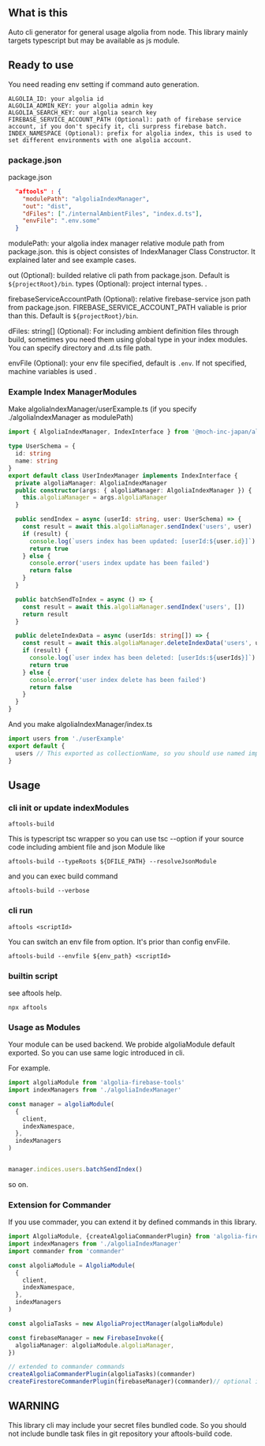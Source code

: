 ## What is this

Auto cli generator for general usage algolia from node.
This library mainly targets typescript but may be available as js module.

## Ready to use

You need reading env setting if command auto generation.

```
ALGOLIA_ID: your algolia id
ALGOLIA_ADMIN_KEY: your algolia admin key
ALGOLIA_SEARCH_KEY: our algolia search key
FIREBASE_SERVICE_ACCOUNT_PATH (Optional): path of firebase service account, if you don't specify it, cli surpress firebase batch.
INDEX_NAMESPACE (Optional): prefix for algolia index, this is used to set different environments with one algolia account.
```

### package.json

package.json
```json:package.json
  "aftools" : {
    "modulePath": "algoliaIndexManager",
    "out": "dist",
    "dFiles": ["./internalAmbientFiles", "index.d.ts"],
    "envFile": ".env.some"
  }
```

modulePath: your algolia index manager relative module path from package.json. this is object consistes of IndexManager Class Constructor. It explained later and see example cases.

out (Optional): builded relative cli path from package.json. Default is `${projectRoot}/bin`.
types (Optional): project internal types. .

firebaseServiceAccountPath (Optional):  relative firebase-service json path from package.json. FIREBASE_SERVICE_ACCOUNT_PATH valiable is prior than this. Default is `${projectRoot}/bin`.

dFiles: string[] (Optional): For including ambient definition files through build, sometimes you need them using global type in your index modules. You can specify directory and .d.ts file path.

envFile (Optional): your env file specified, default is `.env`. If not specified, machine variables is used .

### Example Index ManagerModules


Make algoliaIndexManager/userExample.ts (if you specify ./algoliaIndexManager as modulePath)

```ts:algoliaIndexManager/userExample.ts
import { AlgoliaIndexManager, IndexInterface } from '@moch-inc-japan/algolia-firebase-tools'

type UserSchema = {
  id: string
  name: string
}
export default class UserIndexManager implements IndexInterface {
  private algoliaManager: AlgoliaIndexManager
  public constructor(args: { algoliaManager: AlgoliaIndexManager }) {
    this.algoliaManager = args.algoliaManager
  }

  public sendIndex = async (userId: string, user: UserSchema) => {
    const result = await this.algoliaManager.sendIndex('users', user)
    if (result) {
      console.log(`users index has been updated: [userId:${user.id}]`)
      return true
    } else {
      console.error('users index update has been failed')
      return false
    }
  }

  public batchSendToIndex = async () => {
    const result = await this.algoliaManager.sendIndex('users', [])
    return result
  }

  public deleteIndexData = async (userIds: string[]) => {
    const result = await this.algoliaManager.deleteIndexData('users', userIds)
    if (result) {
      console.log(`user index has been deleted: [userIds:${userIds}]`)
      return true
    } else {
      console.error('user index delete has been failed')
      return false
    }
  }
}
```

And you make algoliaIndexManager/index.ts

```ts:algoliaIndexManager/index.ts
import users from './userExample'
export default {
  users // This exported as collectionName, so you should use named import specify to collection id
}
```

## Usage


### cli init or update indexModules

```
aftools-build
```

This is typescript tsc wrapper so you can use tsc --option if your source code including ambient file and json Module like

```shell
aftools-build --typeRoots ${DFILE_PATH} --resolveJsonModule
```

and you can exec build command

```shell
aftools-build --verbose
```

### cli run

```
aftools <scriptId>
```

You can switch an env file from option. It's prior than config envFile.

```shell
aftools-build --envfile ${env_path} <scriptId>
```

### builtin script

see aftools help.

```
npx aftools
```

### Usage as Modules

Your module can be used backend. We probide algoliaModule default exported. So you can use same logic introduced in cli.

For example.

```ts:example.ts
import algoliaModule from 'algolia-firebase-tools'
import indexManagers from './algoliaIndexManager'

const manager = algoliaModule(
  {
    client,
    indexNamespace,
  },
  indexManagers
)


manager.indices.users.batchSendIndex()

```
so on.

### Extension for Commander

If you use commader, you can extend it by defined commands in this library.

```ts
import AlgoliaModule, {createAlgoliaCommanderPlugin} from 'algolia-firebase-tools'
import indexManagers from './algoliaIndexManager'
import commander from 'commander'

const algoliaModule = AlgoliaModule(
  {
    client,
    indexNamespace,
  },
  indexManagers
)

const algoliaTasks = new AlgoliaProjectManager(algoliaModule)

const firebaseManager = new FirebaseInvoke({
  algoliaManager: algoliaModule.algoliaManager,
})

// extended to commander commands
createAlgoliaCommanderPlugin(algoliaTasks)(commander)
createFirestoreCommanderPlugin(firebaseManager)(commander)// optional if you use firestore
```


## **WARNING**

This library cli may include your secret files bundled code. So you should not include bundle task files in git repository your aftools-build code.
